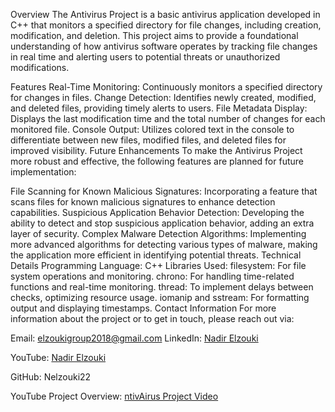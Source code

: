 Overview
The Antivirus Project is a basic antivirus application developed in C++ that monitors a specified directory for file changes, including creation, modification, and deletion. This project aims to provide a foundational understanding of how antivirus software operates by tracking file changes in real time and alerting users to potential threats or unauthorized modifications.

Features
Real-Time Monitoring: Continuously monitors a specified directory for changes in files.
Change Detection: Identifies newly created, modified, and deleted files, providing timely alerts to users.
File Metadata Display: Displays the last modification time and the total number of changes for each monitored file.
Console Output: Utilizes colored text in the console to differentiate between new files, modified files, and deleted files for improved visibility.
Future Enhancements
To make the Antivirus Project more robust and effective, the following features are planned for future implementation:

File Scanning for Known Malicious Signatures: Incorporating a feature that scans files for known malicious signatures to enhance detection capabilities.
Suspicious Application Behavior Detection: Developing the ability to detect and stop suspicious application behavior, adding an extra layer of security.
Complex Malware Detection Algorithms: Implementing more advanced algorithms for detecting various types of malware, making the application more efficient in identifying potential threats.
Technical Details
Programming Language: C++
Libraries Used:
filesystem: For file system operations and monitoring.
chrono: For handling time-related functions and real-time monitoring.
thread: To implement delays between checks, optimizing resource usage.
iomanip and sstream: For formatting output and displaying timestamps.
Contact Information
For more information about the project or to get in touch, please reach out via:

Email: elzoukigroup2018@gmail.com
LinkedIn: [Nadir Elzouki](https://www.linkedin.com/in/nadir-elzouki-40679a1a9/)

YouTube: [Nadir Elzouki](https://www.youtube.com/@nadirelzouki4529)

GitHub: Nelzouki22

YouTube Project Overview: [ntivAirus Project Video](https://youtu.be/mCEiJbHbBJo)
